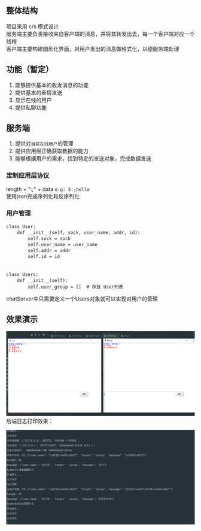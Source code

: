 ## 整体结构
项目采用 c/s 模式设计 <br>
服务端主要负责接收来自客户端的消息，并将其转发出去，每一个客户端对应一个线程<br>
客户端主要构建图形化界面，对用户发出的消息做格式化，以便服务端处理<br>
## 功能（暂定）
1. 能够提供基本的收发消息的功能
2. 提供基本的表情发送
3. 显示在线的用户
4. 提供私聊功能

## 服务端
1. 提供对`当前在线用户`的管理
2. 提供应用层正确获取数据的能力
3. 能够根据用户的需求，找到特定的发送对象，完成数据发送
### 定制应用层协议
length + ":;" + data   `e.g: 5:;hello` <br>
使用json完成序列化和反序列化


### 用户管理
```angular2html
class User:
    def __init__(self, sock, user_name, addr, id):
        self.sock = sock
        self.user_name = user_name
        self.addr = addr
        self.id = id


class Users:
    def __init__(self):
        self.user_group = []  # 存放 User列表
```
chatServer中只需要定义一个Users对象就可以实现对用户的管理

## 效果演示
![img.png](Expound/img.png)
后端日志打印效果：

![img_1.png](Expound/img_1.png)
